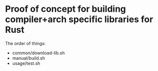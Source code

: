 # Proof of concept for building compiler+arch specific libraries for Rust

The order of things:

* common/download-lib.sh
* manual/build.sh
* usage/test.sh
